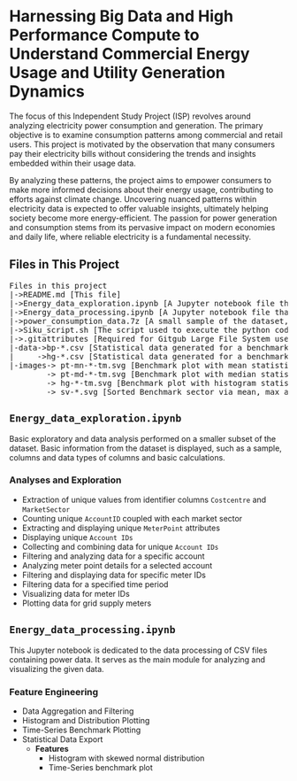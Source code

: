 # Harnessing Big Data and High Performance Compute to Understand Commercial Energy Usage and Utility Generation Dynamics

The focus of this Independent Study Project (ISP) revolves around analyzing electricity power consumption and generation. The primary objective is to examine consumption patterns among commercial and retail users. This project is motivated by the observation that many consumers pay their electricity bills without considering the trends and insights embedded within their usage data.

By analyzing these patterns, the project aims to empower consumers to make more informed decisions about their energy usage, contributing to efforts against climate change. Uncovering nuanced patterns within electricity data is expected to offer valuable insights, ultimately helping society become more energy-efficient. The passion for power generation and consumption stems from its pervasive impact on modern economies and daily life, where reliable electricity is a fundamental necessity.

## Files in This Project

<pre>
Files in this project
|->README.md [This file]
|->Energy_data_exploration.ipynb [A Jupyter notebook file that delves into the dataset, doing basic analyses and exploration]
|->Energy_data_processing.ipynb [A Jupyter notebook file that reads and computes the dataset with dask dataframes. Statistical data and images is generated and saved]
|->power_consumption_data.7z [A small sample of the dataset, full dataset does not fit in github]
|->Siku_script.sh [The script used to execute the python code contained in Energy_data_processing.ipynb]
|->.gitattributes [Required for Gitgub Large File System used by Energy_data_processing.ipynb]
|-data->bp-*.csv [Statistical data generated for a benchmark base plot]
|     ->hg-*.csv [Statistical data generated for a benchmark histogram plot]
|-images-> pt-mn-*-tm.svg [Benchmark plot with mean statistical data with a random comparison meter]
        -> pt-md-*-tm.svg [Benchmark plot with median statistical data with a random comparison meter]
        -> hg-*-tm.svg [Benchmark plot with histogram statistical data with a random comparison meter]
        -> sv-*.svg [Sorted Benchmark sector via mean, max and 25th, 50th, 75th percentile]
</pre>

## `Energy_data_exploration.ipynb`
Basic exploratory and data analysis performed on a smaller subset of the dataset. Basic information from the dataset is displayed, such as a sample, columns and data types of columns and basic calculations.

### Analyses and Exploration
- Extraction of unique values from identifier columns `Costcentre` and `MarketSector`
- Counting unique `AccountID` coupled with each market sector
- Extracting and displaying unique `MeterPoint` attributes
- Displaying unique `Account IDs`
- Collecting and combining data for unique `Account IDs`
- Filtering and analyzing data for a specific account
- Analyzing meter point details for a selected account
- Filtering and displaying data for specific meter IDs
- Filtering data for a specified time period
- Visualizing data for meter IDs
- Plotting data for grid supply meters

## `Energy_data_processing.ipynb`
This Jupyter notebook is dedicated to the data processing of CSV files containing power data. It serves as the main module for analyzing and visualizing the given data.

### Feature Engineering
- Data Aggregation and Filtering
- Histogram and Distribution Plotting
- Time-Series Benchmark Plotting
- Statistical Data Export
  - **Features**
    - Histogram with skewed normal distribution
    - Time-Series benchmark plot
